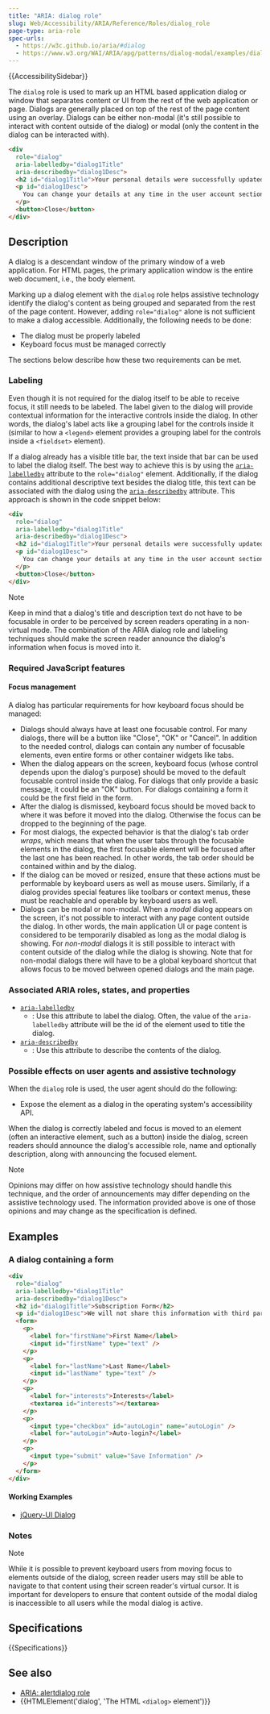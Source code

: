 ```yaml
---
title: "ARIA: dialog role"
slug: Web/Accessibility/ARIA/Reference/Roles/dialog_role
page-type: aria-role
spec-urls:
  - https://w3c.github.io/aria/#dialog
  - https://www.w3.org/WAI/ARIA/apg/patterns/dialog-modal/examples/dialog/
---
```


{{AccessibilitySidebar}}

The `dialog` role is used to mark up an HTML based application dialog or window that separates content or UI from the rest of the web application or page. Dialogs are generally placed on top of the rest of the page content using an overlay. Dialogs can be either non-modal (it's still possible to interact with content outside of the dialog) or modal (only the content in the dialog can be interacted with).

```html
<div
  role="dialog"
  aria-labelledby="dialog1Title"
  aria-describedby="dialog1Desc">
  <h2 id="dialog1Title">Your personal details were successfully updated</h2>
  <p id="dialog1Desc">
    You can change your details at any time in the user account section.
  </p>
  <button>Close</button>
</div>
```

## Description

A dialog is a descendant window of the primary window of a web application. For HTML pages, the primary application window is the entire web document, i.e., the body element.

Marking up a dialog element with the `dialog` role helps assistive technology identify the dialog's content as being grouped and separated from the rest of the page content. However, adding `role="dialog"` alone is not sufficient to make a dialog accessible. Additionally, the following needs to be done:

- The dialog must be properly labeled
- Keyboard focus must be managed correctly

The sections below describe how these two requirements can be met.

### Labeling

Even though it is not required for the dialog itself to be able to receive focus, it still needs to be labeled. The label given to the dialog will provide contextual information for the interactive controls inside the dialog. In other words, the dialog's label acts like a grouping label for the controls inside it (similar to how a `<legend>` element provides a grouping label for the controls inside a `<fieldset>` element).

If a dialog already has a visible title bar, the text inside that bar can be used to label the dialog itself. The best way to achieve this is by using the [`aria-labelledby`](/en-US/docs/Web/Accessibility/ARIA/Attributes/aria-labelledby) attribute to the `role="dialog"` element. Additionally, if the dialog contains additional descriptive text besides the dialog title, this text can be associated with the dialog using the [`aria-describedby`](/en-US/docs/Web/Accessibility/ARIA/Attributes/aria-describedby) attribute. This approach is shown in the code snippet below:

```html
<div
  role="dialog"
  aria-labelledby="dialog1Title"
  aria-describedby="dialog1Desc">
  <h2 id="dialog1Title">Your personal details were successfully updated</h2>
  <p id="dialog1Desc">
    You can change your details at any time in the user account section.
  </p>
  <button>Close</button>
</div>
```

> [!NOTE]
> Keep in mind that a dialog's title and description text do not have to be focusable in order to be perceived by screen readers operating in a non-virtual mode. The combination of the ARIA dialog role and labeling techniques should make the screen reader announce the dialog's information when focus is moved into it.

### Required JavaScript features

#### Focus management

A dialog has particular requirements for how keyboard focus should be managed:

- Dialogs should always have at least one focusable control. For many dialogs, there will be a button like "Close", "OK" or "Cancel". In addition to the needed control, dialogs can contain any number of focusable elements, even entire forms or other container widgets like tabs.
- When the dialog appears on the screen, keyboard focus (whose control depends upon the dialog's purpose) should be moved to the default focusable control inside the dialog. For dialogs that only provide a basic message, it could be an "OK" button. For dialogs containing a form it could be the first field in the form.
- After the dialog is dismissed, keyboard focus should be moved back to where it was before it moved into the dialog. Otherwise the focus can be dropped to the beginning of the page.
- For most dialogs, the expected behavior is that the dialog's tab order _wraps_, which means that when the user tabs through the focusable elements in the dialog, the first focusable element will be focused after the last one has been reached. In other words, the tab order should be contained within and by the dialog.
- If the dialog can be moved or resized, ensure that these actions must be performable by keyboard users as well as mouse users. Similarly, if a dialog provides special features like toolbars or context menus, these must be reachable and operable by keyboard users as well.
- Dialogs can be modal or non-modal. When a _modal_ dialog appears on the screen, it's not possible to interact with any page content outside the dialog. In other words, the main application UI or page content is considered to be temporarily disabled as long as the modal dialog is showing. For _non-modal_ dialogs it is still possible to interact with content outside of the dialog while the dialog is showing. Note that for non-modal dialogs there will have to be a global keyboard shortcut that allows focus to be moved between opened dialogs and the main page.

### Associated ARIA roles, states, and properties

- [`aria-labelledby`](/en-US/docs/Web/Accessibility/ARIA/Attributes/aria-labelledby)
  - : Use this attribute to label the dialog. Often, the value of the `aria-labelledby` attribute will be the id of the element used to title the dialog.
- [`aria-describedby`](/en-US/docs/Web/Accessibility/ARIA/Attributes/aria-describedby)
  - : Use this attribute to describe the contents of the dialog.

### Possible effects on user agents and assistive technology

When the `dialog` role is used, the user agent should do the following:

- Expose the element as a dialog in the operating system's accessibility API.

When the dialog is correctly labeled and focus is moved to an element (often an interactive element, such as a button) inside the dialog, screen readers should announce the dialog's accessible role, name and optionally description, along with announcing the focused element.

> [!NOTE]
> Opinions may differ on how assistive technology should handle this technique, and the order of announcements may differ depending on the assistive technology used. The information provided above is one of those opinions and may change as the specification is defined.

## Examples

### A dialog containing a form

```html
<div
  role="dialog"
  aria-labelledby="dialog1Title"
  aria-describedby="dialog1Desc">
  <h2 id="dialog1Title">Subscription Form</h2>
  <p id="dialog1Desc">We will not share this information with third parties.</p>
  <form>
    <p>
      <label for="firstName">First Name</label>
      <input id="firstName" type="text" />
    </p>
    <p>
      <label for="lastName">Last Name</label>
      <input id="lastName" type="text" />
    </p>
    <p>
      <label for="interests">Interests</label>
      <textarea id="interests"></textarea>
    </p>
    <p>
      <input type="checkbox" id="autoLogin" name="autoLogin" />
      <label for="autoLogin">Auto-login?</label>
    </p>
    <p>
      <input type="submit" value="Save Information" />
    </p>
  </form>
</div>
```

#### Working Examples

- [jQuery-UI Dialog](https://jqueryui.com/dialog/)

### Notes

> [!NOTE]
> While it is possible to prevent keyboard users from moving focus to elements outside of the dialog, screen reader users may still be able to navigate to that content using their screen reader's virtual cursor.
> It is important for developers to ensure that content outside of the modal dialog is inaccessible to all users while the modal dialog is active.

## Specifications

{{Specifications}}

## See also

- [ARIA: alertdialog role](/en-US/docs/Web/Accessibility/ARIA/Roles/alertdialog_role)
- {{HTMLElement('dialog', 'The HTML <code>&lt;dialog&gt;</code> element')}}
